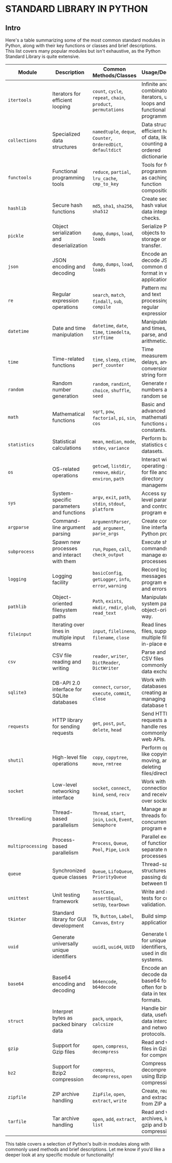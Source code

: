 # STANDARD LIBRARY IN PYTHON

## Intro

Here's a table summarizing some of the most common standard modules in Python,
along with their key functions or classes and brief descriptions. This list
covers many popular modules but isn't exhaustive, as the Python Standard Library
is quite extensive.

| **Module**        | **Description**                                | **Common Methods/Classes**                                     | **Usage/Description**                                                                   |
| ----------------- | ---------------------------------------------- | -------------------------------------------------------------- | --------------------------------------------------------------------------------------- |
| `itertools`       | Iterators for efficient looping                | `count`, `cycle`, `repeat`, `chain`, `product`, `permutations` | Infinite and combinatorial iterators, useful in loops and functional programming.       |
| `collections`     | Specialized data structures                    | `namedtuple`, `deque`, `Counter`, `OrderedDict`, `defaultdict` | Data structures for efficient handling of data, like counting and ordered dictionaries. |
| `functools`       | Functional programming tools                   | `reduce`, `partial`, `lru_cache`, `cmp_to_key`                 | Tools for functional programming, such as caching and function composition.             |
| `hashlib`         | Secure hash functions                          | `md5`, `sha1`, `sha256`, `sha512`                              | Create secure hash values for data integrity checks.                                    |
| `pickle`          | Object serialization and deserialization       | `dump`, `dumps`, `load`, `loads`                               | Serialize Python objects to bytes for storage or network transfer.                      |
| `json`            | JSON encoding and decoding                     | `dump`, `dumps`, `load`, `loads`                               | Encode and decode JSON, a common data format in web applications.                       |
| `re`              | Regular expression operations                  | `search`, `match`, `findall`, `sub`, `compile`                 | Pattern matching and text processing using regular expressions.                         |
| `datetime`        | Date and time manipulation                     | `datetime`, `date`, `time`, `timedelta`, `strftime`            | Manipulate dates and times, format, parse, and perform arithmetic.                      |
| `time`            | Time-related functions                         | `time`, `sleep`, `ctime`, `perf_counter`                       | Time measurement, delays, and conversion to string formats.                             |
| `random`          | Random number generation                       | `random`, `randint`, `choice`, `shuffle`, `seed`               | Generate random numbers and make random selections.                                     |
| `math`            | Mathematical functions                         | `sqrt`, `pow`, `factorial`, `pi`, `sin`, `cos`                 | Basic and advanced mathematical functions and constants.                                |
| `statistics`      | Statistical calculations                       | `mean`, `median`, `mode`, `stdev`, `variance`                  | Perform basic statistics on datasets.                                                   |
| `os`              | OS-related operations                          | `getcwd`, `listdir`, `remove`, `mkdir`, `environ`, `path`      | Interact with the operating system for file and directory management.                   |
| `sys`             | System-specific parameters and functions       | `argv`, `exit`, `path`, `stdin`, `stdout`, `platform`          | Access system-level parameters and control program execution.                           |
| `argparse`        | Command-line argument parsing                  | `ArgumentParser`, `add_argument`, `parse_args`                 | Create command-line interfaces for Python programs.                                     |
| `subprocess`      | Spawn new processes and interact with them     | `run`, `Popen`, `call`, `check_output`                         | Execute shell commands and manage external processes.                                   |
| `logging`         | Logging facility                               | `basicConfig`, `getLogger`, `info`, `error`, `warning`         | Record log messages to track program execution and errors.                              |
| `pathlib`         | Object-oriented filesystem paths               | `Path`, `exists`, `mkdir`, `rmdir`, `glob`, `read_text`        | Manipulate file system paths in an object-oriented way.                                 |
| `fileinput`       | Iterating over lines in multiple input streams | `input`, `filelineno`, `filename`, `close`                     | Read lines from files, supporting multiple files and in-place editing.                  |
| `csv`             | CSV file reading and writing                   | `reader`, `writer`, `DictReader`, `DictWriter`                 | Parse and write CSV files commonly used for data exchange.                              |
| `sqlite3`         | DB-API 2.0 interface for SQLite databases      | `connect`, `cursor`, `execute`, `commit`, `close`              | Work with SQLite databases, creating and managing database tables.                      |
| `requests`        | HTTP library for sending requests              | `get`, `post`, `put`, `delete`, `head`                         | Send HTTP requests and handle responses; commonly used in web APIs.                     |
| `shutil`          | High-level file operations                     | `copy`, `copytree`, `move`, `rmtree`                           | Perform operations like copying, moving, and deleting files/directories.                |
| `socket`          | Low-level networking interface                 | `socket`, `connect`, `bind`, `send`, `recv`                    | Work with network connections, send and receive data over sockets.                      |
| `threading`       | Thread-based parallelism                       | `Thread`, `start`, `join`, `Lock`, `Event`, `Semaphore`        | Manage and create threads for concurrent program execution.                             |
| `multiprocessing` | Process-based parallelism                      | `Process`, `Queue`, `Pool`, `Pipe`, `Lock`                     | Parallel execution of functions using separate memory processes.                        |
| `queue`           | Synchronized queue classes                     | `Queue`, `LifoQueue`, `PriorityQueue`                          | Thread-safe data structures for passing data between threads.                           |
| `unittest`        | Unit testing framework                         | `TestCase`, `assertEqual`, `setUp`, `tearDown`                 | Write and run unit tests for code validation.                                           |
| `tkinter`         | Standard library for GUI development           | `Tk`, `Button`, `Label`, `Canvas`, `Entry`                     | Build simple GUI applications.                                                          |
| `uuid`            | Generate universally unique identifiers        | `uuid1`, `uuid4`, `UUID`                                       | Generate UUIDs for unique identifiers, often used in distributed systems.               |
| `base64`          | Base64 encoding and decoding                   | `b64encode`, `b64decode`                                       | Encode and decode data in base64 format, often for binary data in text formats.         |
| `struct`          | Interpret bytes as packed binary data          | `pack`, `unpack`, `calcsize`                                   | Handle binary data, useful for data interchange and network protocols.                  |
| `gzip`            | Support for Gzip files                         | `open`, `compress`, `decompress`                               | Read and write files in Gzip format for compression.                                    |
| `bz2`             | Support for Bzip2 compression                  | `compress`, `decompress`, `open`                               | Compress and decompress files using Bzip2 compression.                                  |
| `zipfile`         | ZIP archive handling                           | `ZipFile`, `open`, `extract`, `write`                          | Create, read, write, and extract files from ZIP archives.                               |
| `tarfile`         | Tar archive handling                           | `open`, `add`, `extract`, `list`                               | Read and write tar archives, including gzip and bzip2 compression.                      |

This table covers a selection of Python's built-in modules along with commonly
used methods and brief descriptions. Let me know if you’d like a deeper look at
any specific module or functionality!
